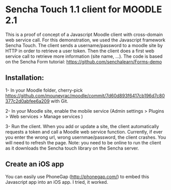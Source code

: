 Sencha Touch 1.1 client for MOODLE 2.1
======================================

This is a proof of concept of a Javascript Moodle client with cross-domain web service call.
For this demonstration, we used the Javascript framework Sencha Touch.
The client sends a username/password to a moodle site by HTTP in order to retrieve a user token. 
Then the client does a first web service call to retrieve more information (site name, ...).
The code is based on the Sencha Form tutorial: https://github.com/senchalearn/Forms-demo

Installation:
-------------

1- In your Moodle folder, cherry-pick https://github.com/mouneyrac/moodle/commit/7d60d893f6417cb196d7c80377c2d0abfee6a209 with Git.

2- In your Moodle site, enable the mobile service (Admin settings > Plugins > Web services > Manage services )

3- Run the client. When you add or update a site, the client automatically requests a token and call a Moodle web service function. 
   Currently, if ever you enter the wrong url, wrong usernmae/password, the client crashes. 
   You will need to refresh the page. 
   Note: you need to be online to run the client as it downloads the Sencha touch library on the Sencha server.

Create an iOS app
-----------------
You can easily use PhoneGap (http://phonegap.com/) to embed this Javascript app into an iOS app. I tried, it worked.
